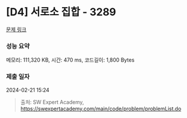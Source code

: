 # [D4] 서로소 집합 - 3289 

[문제 링크](https://swexpertacademy.com/main/code/problem/problemDetail.do?contestProbId=AWBJKA6qr2oDFAWr) 

### 성능 요약

메모리: 111,320 KB, 시간: 470 ms, 코드길이: 1,800 Bytes

### 제출 일자

2024-02-21 15:24



> 출처: SW Expert Academy, https://swexpertacademy.com/main/code/problem/problemList.do